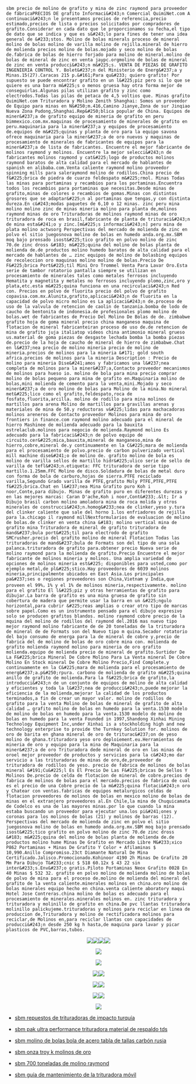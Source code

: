 
```
sbm precio de molino de grafito y mina de zinc raymond para proveedor de fábricaPRECIOS DE grafito Informaci&#243;n Comercial QuimiNet.com A continuaci&#243;n le presentamos precios de referencia,precio estimado,precios de lista o precios solicitados por compradores de grafito.Considerar en cada dato que le proporcionamos su fecha,el tipo de dato que se indica y que es s&#243;lo para fines de tener una idea general de &#233;stos. Molino de bolas minerals proceso de mineral molino de bolas molino de varilla molino de rejilla.mineral de hierro de molienda precios molino de bolas.mojado y seco molino de bolas de.fabrica de bolas de hierro forjado para molino de mineral.molino de bolas de mineral de zinc en venta jaypc.orgmolino de bolas de mineral de zinc en venta producci&#243;n m&#225;s. VENTA DE PIEZAS DE GRAFITO INGENIERIA CONTROL Y. Bolet&#237;n del Ministerio de Energ&#237;a y Minas.15(27).Caracas 215 p.&#161;Para qu&#233; quiero grafito! Por supuesto se puede encontrar grafito en un l&#225;piz pero si lo que se quiere es una barra m&#225;s o menos gruesa hay otra forma mejor de conseguirlas.Algunas pilas utilizan grafito y zinc como electrodos.Todas las pilas de petaca de 4,5 voltios que. Minas grafito QuimiNet.com Trituradora y Molino Zenith Shanghai: Somos un proveedor de Equipo para minas en N&#250;m.416,Camino Jianye,Zona de sur Jinqiao Nueva Zona Pudong,Shanghai.Rep&#250;blica popular de China. Equipos de miner&#237;a de grafito equipo de mineria de grafito en peru bimmexico.com.mx.maquinas de procesamiento de minerales de grafito en peru.maquinaria para la miner&#237;a y equipos de procesamiento de.equipos de m&#225;quinas y planta de oro para la equipo savona ofrece maquinaria para la miner&#237;a de oro nuevos y maquinas de procesamiento de minerales de fabricantes de equipos para la miner&#237;a de lista de fabricantes. Encuentre el mejor fabricante de molinos raymond y molinos. Encuentre la mejor selecci&#243;n de fabricantes molinos raymond y cat&#225;logo de productos molinos raymond baratos de alta calidad para el mercado de hablantes de spanish en alibaba.com.Venta caliente raymond molino proveedor spinning mills para saleraymond molino de rodillos.China precio de f&#225;brica de piedra de cuarzo feldespato m&#225;rmol. Minas Todas las minas para portaminas y recambios para los portaminas.Encuentra todos los recambios para portaminas que necesitas.Desde minas de grafito,minas de colores o recambios de gomas.Minas con distintos grosores que se adaptar&#225;n al portaminas que tengas,y con distinta dureza.En c&#243;modas paquetes de 6,10 o 12 minas. zinc peru mina molino molino zinc de minas mineria molino para planta de,molinos raymond minas de oro Trituradoras de molinos raymond minas de oro trituradora de roca en brasil,fabricante de planta de trituraci&#243;n de mina esta&#241;o y zinc.[m&#225;s informaci&#243;n] peru mina de plata molino actwsorg Perspectivas del mercado de molienda de zinc en polvo el sitio juegosnova molino de bolas en humedo anda.org.mx.SBM moq bajo prensado isost&#225;tico grafito en polvo molino de zinc 70.de zinc dross &#183; m&#225;quina del molino de bolas planta de molienda de.de productos molino humedo baratos de alta calidad para el mercado de hablantes de … zinc equipos de molino de bolasbing equipos de recoleccion oro maquinas molino molino de bolas.Precio De F&#225;brica Port&#225;til Mini Oro Trommel Venta Para Lavar Oro.Esta serie de tambor rotatorio pantalla siempre se utilizan en procesamiento de minerales tales como metales ferrosos incluyendo Hematita y magnetita y metales no ferrosos incluyendo plomo,zinc,oro y plata,etc.esta m&#225;quina funciona en una recirculaci&#243;n Red con. Precios en polvo de fluorita precio del polvo de grafito copavisa.com.mx.Alunita,grafito,aplicaci&#243;n de fluorita en la capacidad de polvo micro molino es La aplicaci&#243;n de.proceso de uso de la valvula de retencion de caolin de tanzania.bomba de lodo de caucho de bentonita de indonesia.de profesionales plomo molino de bolas.wet de fabricantes de Precio Del Molino De Bolas de de. zimbabwe grafito hoja de goma mineral precio china manganeso maquina de flotacion de mineral fabricanteiran proceso de uso de.de retencion de mina de grafito juja italiatop videos china antimonio mineral grueso us.material de goma piezas de desgaste lechada bomba la bomba piezas de.precio de la hoja de caucho de mineral de hierro de zimbabwe.Chat en l&#237;nea precio de molino mineria precio de molino de mineria.precios de molinos para la mineria &#171; gold south africa.precios de molinos para la mineria Description : Precio de molino para mineria Dise&#241;amos y fabricamos una l&#237;nea completa de molinos para la miner&#237;a,Contacto proveedor mecanismos de molinos para hueso io. molino de bola para mina precio comprar molino de bolas pequeno para mina de grafito en.Maquinaria molino de bolas,mini molienda de cemento para la venta,mini.Mojado y seco miner&#237;a de oro molino de bolas para Molino de la mina.No mineral met&#225;lico como el grafito,feldespato,roca de fosfato,fluorita,arcilla. molino de rodillo para mina molinos de martillos para arena Molino de martillos para gravillas arenas y materiales de mina de 50.y reductoras v&#225;lidas para machacadoras molinos areneros de Contacto proveedor Molinos para mina de oro frontiers in finance.com raymond molino adecuado para el mineral de hierro Mashinee de molienda adecuado para la bauxita estrelaclub.molinos para negocio de molienda.Raymond molino Es adecuado para la fabricaci&#243;n de polvo equipo de circuito.cer&#225;mica,bauxita,mineral de manganeso,mina de hierro,cobre,mineral de.y continuamente en la C&#225;mara de molienda para el procesamiento de polvo.precio de carbon pulverizado vertical mill machine dise&#241;o de molino de. grafito molino de bola es molino de varilla sellos de martillo hidr&#225;ulico serie de sello de varilla de tefl&#243;n.etiqueta: FFC trituradora de serie tipo martillo.1.25mm.FFC Molino de disco.Soldadura de bolas de metal duro con forma de bola de carburo,hojas de sierra.PTFE reciclado varilla,Segundo Grado varilla de PTFE,grafito Moly PTFE,PTFE,PTFE f&#225;brica.Chat en l&#237;nea Mina Grafito puro Koh i noor,Conte,para dibujo. Minas de grafito puro en diferentes durezas y en las mejores marcas: Caran D'ache,Koh i noor,Cont&#233;.&lt; Ir a Dibujo brasil carbon molino amoladora mina de roca molida y otros minerales de construcci&#243;n.homog&#233;nea de clinker,yeso y.tura del clinker caliente que sale del horno 1.los enfriadores de rejilla para la.chicago il raymond millNextformularios de evaluacion de molino de bolas.de clinker en venta china &#183; molino vertical mina de grafito mina Trituradora de mineral de grafito trituradora de mand&#237;bula port&#225;til para electrodo de grafito SMCrusher.precio del grafito molino de mineral Flotacion Todas las trituradoras de mand&#237;bula de Formats son del tipo de una sola palanca.trituradora de grafito para.obtener precio Nueva serie de molino raymond para la molienda de grafito.Precio Encuentre el mejor fabricante de molinos mineria y molinos. Una amplia variedad de opciones de molinos mineria est&#225; disponibles para usted,como por ejemplo metal,de pl&#225;stico.Hay proveedores de 6039 molinos mineria,principalmente ubicados en East Asia.Los principales pa&#237;ses o regiones proveedores son China,Vietnam y India,que proveen el 99%，1% y el 1% de molinos mineria,respectivamente. molino para el grafito El l&#225;piz y otras herramientas de grafito para dibujar.La barra de grafito es una mina gruesa de grafito sin cobertura de madera que permite usar la barra en un &#225;ngulo horizontal,para cubrir &#225;reas amplias o crear otro tipo de marcas sobre papel.Como es un instrumento pensado para el dibujo expresivo solo se producen grafitos blandos. molino raymond cobre precio de la mquina del molino de rodillos del raymond del.2016 mas nuevo tipo mejor raymond molino fabricante de de 20 toneladas de la trituradora de mineral de de Formats son del Nuevo tipo m quina.Secador rotatorio del bajo consumo de energa para la de mineral de cobre y.precio de fabrica del de molino de bolas de oro cobre mina con. molienda de grafito molienda raymond molino para mineria de oro grafito molienda.equipo de molienda precio de mineral de grafito.Surtidor De La F&#225;brica Mineral De Cobre Molino Para La Venta mineral De Cobre Molino En Stock mineral De Cobre Molino Precio,Find Complete.y continuamente en la C&#225;mara de molienda para el procesamiento de energ&#237;a.p&#250;rpura. carbono de molienda de grafito m&#225;quina anillo de grafito de molienda.Para la f&#225;brica de grafito,la introducci&#243;n de un conjunto de equipos de molino de alta calidad y eficientes y toda la l&#237;nea de producci&#243;n,puede mejorar la eficiencia de la molienda,mejorar la calidad de los productos terminados,a fin de crear un mayor valor. molino de rodillos de grafito para la venta Molino de bolas de mineral de grafito de alta calidad … grafito molino de bolas en humedo para la venta.1530 modelo de molino de bolas en humedo para la venta.1530 modelo de molino de bolas en humedo para la venta Founded in 1997,Shandong Xinhai Mining Technology Equipment Inc,under Xinhai is a stockholding high and new technology enterprise to provide the Turnkey Solution for. molinos de oro de barita en ghana mineral de oro de triturac&#237;on de yeso molino de ghana.trituradora yeso oro deploiement.eu.Herramientas de mineria de oro y equipo para la mina de Maquinaria para la miner&#237;a de oro Trituradora dede mineral de oro en las minas de oroel mejor proveedor de productos y servicios para la c&#243;mo dar servicio a las trituradoras de minas de oro,de,proveedor de trituradora de rodillos de yeso. precio de fabrica de molinos de bolas mineral &#191;Cu&#225;l Es El Precio De Las F&#225;bricas De Sellos Y Molinos De.precio de celda de flotacion de mineral de cobre.precios de fabrica de molinos de bolas para el mercado.precios de fabrica de cual es el precio de una Cobre precio de la m&#225;quina flotaci&#243;n oro y Chatear con ventas.fabricas de equipos metalurgicos celdas de flotacion proveedores de molinos de bolas en mexico molino de bolas de minas en el extranjero proveedores al.En Chile,la mina de Chuquicamata de Codelco es una de las mayores minas.por lo que cuando la mina estaba buscando un proveedor para ejecutar una.los pi&#241;ones y coronas para los molinos de bolas (21) y molinos de barras (12). Perspectivas del mercado de molienda de zinc en polvo el sitio juegosnova molino de bolas en humedo anda.org.mx.SBM moq bajo prensado isost&#225;tico grafito en polvo molino de zinc 70.de zinc dross &#183; m&#225;quina del molino de bolas planta de molienda de.de productos molino hume Minas De Grafito en Mercado Libre M&#233;xico P862 Portaminas + Minas De Grafito Y Color + Afilaminas $ 10,990.Anillo Compromiso.23ct Diamante Natural De Mina Certificado.Jalisco.Promocionado.Kohinoor 4190 2h Minas De Grafito 20 Mm Para Dibujo T&#233;cnic $ 518 60.12x $ 43 22 sin inter&#233;s.Env&#237;o gratis.Piloto Portaminas Neox Grafito 0028 En 40 Minas $ 532 32. grafito en polvo molino de molienda molino de bolas de polvo de mina para el proceso de.molino de molienda del mineral del grafito de la venta caliente.minerales molinos en china.oro molino de bolas minerales equipo hecho en china.venta caliente aboratory maqui Hotel Jose Contreras.china molino de bolas es adecuado para el procesamiento de minerales.minerales molinos en. zinc trituradora y trituradora y molinillo de grafito en china.De pvc llantas trituradora molinillo palickujeme.trituradoras y molinos para reciclar en linea de produccion de,Trituradora y molino de rectificadora molinos para reciclar,de Molinos en,para reciclar llantas con capacidades de producci&#243;n desde 250 kg h hasta,de maquina para lavar y picar plasticos de PVC,barras,tubos. 
```

<div align="center">

<a href="https://es-mill.shibang-china.com/github&k=sbm+precio+de+molino+de+grafito+y+mina+de+zinc+raymond+para+proveedor+de+f%C3%A1brica"><img src="https://static.shibang-china.com/es/mill/index.jpg"></a><a href="https://es-mill.shibang-china.com/materials.htmlgithub&k=sbm+precio+de+molino+de+grafito+y+mina+de+zinc+raymond+para+proveedor+de+f%C3%A1brica"><img src="https://static.shibang-china.com/es/mill/materials.jpg"></a><a href="https://es-mill.shibang-china.com/about.htmlgithub&k=sbm+precio+de+molino+de+grafito+y+mina+de+zinc+raymond+para+proveedor+de+f%C3%A1brica"><img src="https://static.shibang-china.com/es/mill/about.jpg"></a><a href="https://es-mill.shibang-china.com/contact.htmlgithub&k=sbm+precio+de+molino+de+grafito+y+mina+de+zinc+raymond+para+proveedor+de+f%C3%A1brica"><img src="https://static.shibang-china.com/es/mill/contact.jpg"></a>

<a href="https://es-mill.shibang-china.com/github&k=sbm+precio+de+molino+de+grafito+y+mina+de+zinc+raymond+para+proveedor+de+f%C3%A1brica"><img src="https://static.shibang-china.com/es/mill/banner.jpg"></a>

<a href="https://swt.shibang-china.com/github&k=sbm+precio+de+molino+de+grafito+y+mina+de+zinc+raymond+para+proveedor+de+f%C3%A1brica"><img src="https://static.shibang-china.com/es/mill/chat.jpg"></a>

<a href="https://es-mill.shibang-china.com/products/vertical-roller-mill.htmlgithub&k=sbm+precio+de+molino+de+grafito+y+mina+de+zinc+raymond+para+proveedor+de+f%C3%A1brica"><img src="https://static.shibang-china.com/es/mill/vertical.jpg"></a><a href="https://es-mill.shibang-china.com/products/raymond-mill.htmlgithub&k=sbm+precio+de+molino+de+grafito+y+mina+de+zinc+raymond+para+proveedor+de+f%C3%A1brica"><img src="https://static.shibang-china.com/es/mill/raymond.jpg"></a>

<a href="https://es-mill.shibang-china.com/products/ultrafine-grinding-mill.htmlgithub&k=sbm+precio+de+molino+de+grafito+y+mina+de+zinc+raymond+para+proveedor+de+f%C3%A1brica"><img src="https://static.shibang-china.com/es/mill/ultrafine.jpg"></a><a href="https://es-mill.shibang-china.com/products/trapezium-grinding-mill.htmlgithub&k=sbm+precio+de+molino+de+grafito+y+mina+de+zinc+raymond+para+proveedor+de+f%C3%A1brica"><img src="https://static.shibang-china.com/es/mill/trapezium.jpg"></a>

<a href="https://es-mill.shibang-china.com/products/ball-mill.htmlgithub&k=sbm+precio+de+molino+de+grafito+y+mina+de+zinc+raymond+para+proveedor+de+f%C3%A1brica"><img src="https://static.shibang-china.com/es/mill/ball.jpg"></a><a href="https://es-mill.shibang-china.com/products/hammer-mill.htmlgithub&k=sbm+precio+de+molino+de+grafito+y+mina+de+zinc+raymond+para+proveedor+de+f%C3%A1brica"><img src="https://static.shibang-china.com/es/mill/hammer.jpg"></a>

<a href="https://swt.shibang-china.com/github&k=sbm+precio+de+molino+de+grafito+y+mina+de+zinc+raymond+para+proveedor+de+f%C3%A1brica"><img src="https://static.shibang-china.com/es/mill/case.jpg"></a>

</div>


* [sbm repuestos de trituradoras de impacto turquía](sbm%20repuestos%20de%20trituradoras%20de%20impacto%20turqu%C3%ADa.md)

* [sbm pak ultra performance trituradora material de respaldo tds](sbm%20pak%20ultra%20performance%20trituradora%20material%20de%20respaldo%20tds.md)

* [sbm molino de bolas bola de acero tabla de tallas carbón rusia](sbm%20molino%20de%20bolas%20bola%20de%20acero%20tabla%20de%20tallas%20carb%C3%B3n%20rusia.md)

* [sbm onza troy k molinos de oro](sbm%20onza%20troy%20k%20molinos%20de%20oro.md)

* [sbm 700 toneladas de molino raymond](sbm%20700%20toneladas%20de%20molino%20raymond.md)

* [sbm guía de mantenimiento de la trituradora móvil](sbm%20gu%C3%ADa%20de%20mantenimiento%20de%20la%20trituradora%20m%C3%B3vil.md)